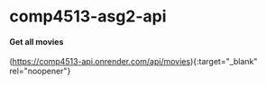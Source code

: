 # comp4513-asg2-api

#### Get all movies
(https://comp4513-api.onrender.com/api/movies){:target="_blank" rel="noopener"}
